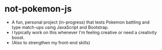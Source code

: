# not-pokemon-js
- A fun, personal project (in-progress) that tests Pokemon battling and type match-ups using JavaScript and Bootstrap.
- I typically work on this whenever I'm feeling creative or need a creativity boost.
- (Also to strengthen my front-end skills)

